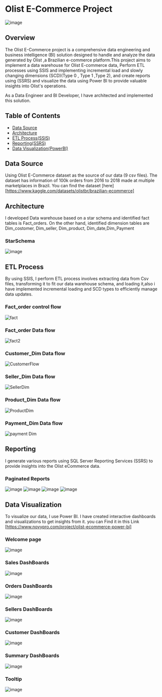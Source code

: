 ﻿# Olist E-Commerce  Project
![image](https://github.com/Mustafamegahed20/olist-Ecommerce/assets/61358936/d4a53e14-d27e-403a-9257-31959fa69b9f)
## Overview

The Olist E-Commerce  project is a comprehensive data engineering and business intelligence (BI) solution designed to handle and analyze the data generated by Olist ,a Brazilian e-commerce platform.This project aims to implement a data warehouse for Olist  E-commerce data, Perform ETL processes using SSIS and implementing incremental load and slowly changing dimensions (SCD)(Type 0 , Type 1 ,Type 2), and create reports using (SSRS) and visualize the data using Power BI to provide valuable insights into Olist's operations.

As a Data Engineer and BI Developer, I have architected and implemented this solution.

## Table of Contents

- [Data Source](#data-source)
- [Architecture](#architecture)
- [ETL Process(SSIS)](#etl-process)
- [Reporting(SSRS)](#reporting)
- [Data Visualization(PowerBI)](#data-visualization)


## Data Source
Using Olist E-Commerce dataset as the source of our data (9 csv files). The dataset has information of 100k orders from 2016 to 2018 made at multiple marketplaces in Brazil.
You can find the dataset [here] [https://www.kaggle.com/datasets/olistbr/brazilian-ecommerce]

## Architecture
I developed Data warehouse based on a star schema and identified fact tables is Fact_orders. On the other hand, identified dimension tables are Dim_costomer, Dim_seller, Dim_product, Dim_date,Dim_Payment
### StarSchema
![image](https://github.com/Mustafamegahed20/olist-Ecommerce/assets/61358936/86c0f973-1315-47b9-93a9-b988e152b0bc)



## ETL Process

By using SSIS, I perform ETL process involves extracting data from Csv files, transforming it to fit our data warehouse schema, and loading it,also i have implemented incremental loading and SCD types to efficiently manage data updates.
### Fact_order control flow 
![fact](https://github.com/Mustafamegahed20/olist-Ecommerce/assets/61358936/f119d7f7-284a-4d4c-add1-60fb76faa5df)


### Fact_order Data flow 
![fact2](https://github.com/Mustafamegahed20/olist-Ecommerce/assets/61358936/33e1bb1d-0aa4-4a18-809a-67ec283ef024)

### Customer_Dim Data flow 
![CustomerFlow](https://github.com/Mustafamegahed20/olist-Ecommerce/assets/61358936/7f6596d6-c55b-4cd3-a076-772ea2f7bc84)

### Seller_Dim Data flow
![SellerDim](https://github.com/Mustafamegahed20/olist-Ecommerce/assets/61358936/6855539d-e0a8-495e-addd-5e2c829e441e)

### Product_Dim Data flow
![ProductDim](https://github.com/Mustafamegahed20/olist-Ecommerce/assets/61358936/ca0f2fca-4265-4487-a837-8c92da610126)

### Payment_Dim Data flow
![payment Dim](https://github.com/Mustafamegahed20/olist-Ecommerce/assets/61358936/19d71792-1095-4893-92e0-0a0ea5ba06c5)

## Reporting 

I generate various reports using SQL Server Reporting Services (SSRS) to provide insights into the Olist eCommerce data. 
### Paginated Reports 
![image](https://github.com/Mustafamegahed20/olist-Ecommerce/assets/61358936/34aa8380-7b85-45a3-be59-5f66882fb484)
![image](https://github.com/Mustafamegahed20/olist-Ecommerce/assets/61358936/3506a08e-5726-4c1c-806d-a5023876d08b)
![image](https://github.com/Mustafamegahed20/olist-Ecommerce/assets/61358936/11a126c8-a798-4042-8943-fd67275aea51)
![image](https://github.com/Mustafamegahed20/olist-Ecommerce/assets/61358936/c1015f4a-65c0-4c4f-a36f-6cfadbca96f5)

## Data Visualization
To visualize our data, I use Power BI. I have created interactive dashboards and visualizations to get insights from it. you can Find it in this Link [https://www.novypro.com/project/olist-ecommerce-power-bi]

   ### Welcome page
   ![image](https://github.com/Mustafamegahed20/olist-Ecommerce/assets/61358936/a4fc7748-8594-4cb3-a92b-72ebf970bb38)

   ### Sales DashBoards
   ![image](https://github.com/Mustafamegahed20/olist-Ecommerce/assets/61358936/50de5dd9-3d12-4724-aa3b-38a784460ba7)

   ### Orders DashBoards
   ![image](https://github.com/Mustafamegahed20/olist-Ecommerce/assets/61358936/f8d67625-585f-4bd3-983b-f879c76fd0f6)

   ### Sellers DashBoards
   ![image](https://github.com/Mustafamegahed20/olist-Ecommerce/assets/61358936/ce0c8db2-2f3a-4aa5-8272-e4f0e5181982)
   ### Customer DashBoards 
   ![image](https://github.com/Mustafamegahed20/olist-Ecommerce/assets/61358936/bbc47677-8a42-45e9-8b9b-e897d63b73bd)

   ### Summary DashBoards
   ![image](https://github.com/Mustafamegahed20/olist-Ecommerce/assets/61358936/3a81401f-bbfb-48e6-8786-32a6bbce1e9f)

   ### Tooltip
   ![image](https://github.com/Mustafamegahed20/olist-Ecommerce/assets/61358936/a93a948b-8a6d-4e80-8f71-a93033102715)






